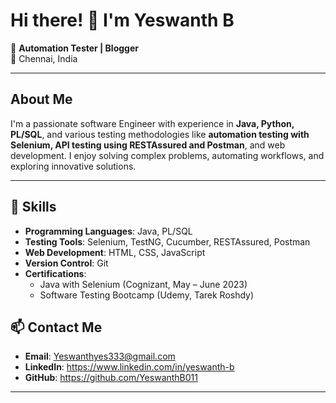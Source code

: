 # Hi there! 👋 I'm Yeswanth B  

🌟 **Automation Tester | Blogger**  
📍 Chennai, India  

---

## About Me  

I'm a passionate software Engineer with experience in **Java, Python, PL/SQL**, and various testing methodologies like **automation testing with Selenium, API testing using RESTAssured and Postman**, and web development. I enjoy solving complex problems, automating workflows, and exploring innovative solutions.  

---

## 🚀 Skills  

- **Programming Languages**: Java, PL/SQL  
- **Testing Tools**: Selenium, TestNG, Cucumber, RESTAssured, Postman  
- **Web Development**: HTML, CSS, JavaScript  
- **Version Control**: Git  
- **Certifications**:  
  - Java with Selenium (Cognizant, May – June 2023)  
  - Software Testing Bootcamp (Udemy, Tarek Roshdy)  


## 📫 Contact Me  

- **Email**: Yeswanthyes333@gmail.com  
- **LinkedIn**: https://www.linkedin.com/in/yeswanth-b
- **GitHub**: https://github.com/YeswanthB011  

---
